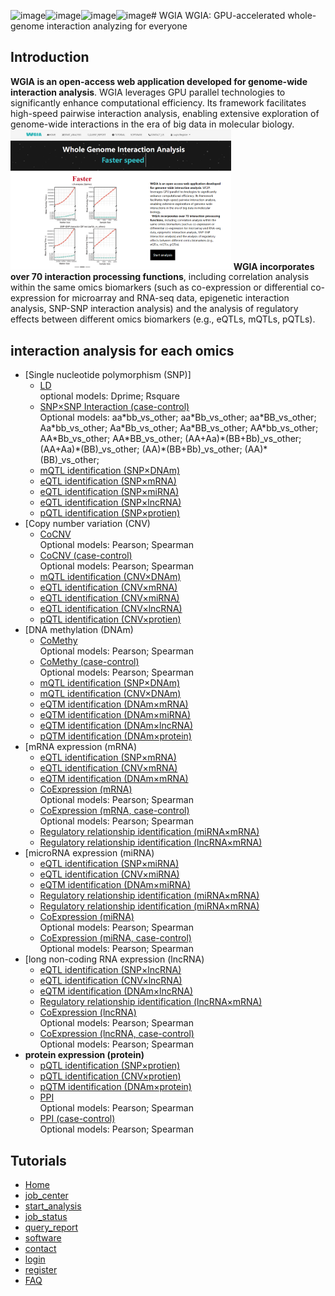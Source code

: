 ![image](https://github.com/user-attachments/assets/c8fbd540-09d3-4969-92d1-5cf10e43e9d0)![image](https://github.com/user-attachments/assets/118f7753-4765-48be-a235-2e916c7cc3b5)![image](https://github.com/user-attachments/assets/01ce2915-5509-42e1-b081-ce4b88138645)![image](https://github.com/user-attachments/assets/d79d857d-c741-44f8-900c-0d3ec03272a9)# WGIA
WGIA: GPU-accelerated whole-genome interaction analyzing for everyone

## Introduction
<strong>WGIA is an open-access web application developed for genome-wide interaction analysis</strong>. WGIA leverages GPU parallel technologies to significantly enhance computational efficiency. Its framework facilitates high-speed pairwise interaction analysis, enabling extensive exploration of genome-wide interactions in the era of big data in molecular biology.<br>
<img src="/dblogo/index/2.png" style="max-width: 70%; display: inline-block;" data-target="animated-image.originalImage">
<strong>WGIA incorporates over 70 interaction processing functions</strong>, including correlation analysis within the same omics biomarkers (such as co-expression or differential co-expression for microarray and RNA-seq data, epigenetic interaction analysis, SNP-SNP interaction analysis) and the analysis of regulatory effects between different omics biomarkers (e.g., eQTLs, mQTLs, pQTLs).

## interaction analysis for each omics
 - [Single nucleotide polymorphism (SNP)]
    - [LD](http://gpu.zjwm.cc/wgia/index.php/Index/job_center?AnalysisId=SNP_SNP_LD)
      <br>optional models: Dprime; Rsquare
    - [SNP×SNP Interaction (case-control)](http://gpu.zjwm.cc/wgia/index.php/Index/job_center?AnalysisId=SNP_SNP_Diff)
      <br>Optional models: aa\*bb_vs_other; aa\*Bb_vs_other; aa\*BB_vs_other; Aa\*bb_vs_other; Aa\*Bb_vs_other; Aa\*BB_vs_other; AA\*bb_vs_other; AA\*Bb_vs_other; AA\*BB_vs_other; (AA+Aa)\*(BB+Bb)_vs_other; (AA+Aa)\*(BB)_vs_other; (AA)\*(BB+Bb)_vs_other; (AA)\*(BB)_vs_other; 
    - [mQTL identification (SNP×DNAm)](http://gpu.zjwm.cc/wgia/index.php/Index/job_center?AnalysisId=SNP_DNAm)
    - [eQTL identification (SNP×mRNA)](http://gpu.zjwm.cc/wgia/index.php/Index/job_center?AnalysisId=SNP_mRNA)
    - [eQTL identification (SNP×miRNA)](http://gpu.zjwm.cc/wgia/index.php/Index/job_center?AnalysisId=SNP_microRNA)
    - [eQTL identification (SNP×lncRNA)](http://gpu.zjwm.cc/wgia/index.php/Index/job_center?AnalysisId=SNP_lncRNA)
    - [pQTL identification (SNP×protien)](http://gpu.zjwm.cc/wgia/index.php/Index/job_center?AnalysisId=SNP_Protein)
 - [Copy number variation (CNV)
    - [CoCNV](http://gpu.zjwm.cc/wgia/index.php/Index/job_center?AnalysisId=CNV_CNV_Cor)
    <br>Optional models: Pearson; Spearman
    - [CoCNV (case-control)](http://gpu.zjwm.cc/wgia/index.php/Index/job_center?AnalysisId=CNV_CNV_DiffCor)
    <br>Optional models: Pearson; Spearman
    - [mQTL identification (CNV×DNAm)](http://gpu.zjwm.cc/wgia/index.php/Index/job_center?AnalysisId=CNV_DNAm)
    - [eQTL identification (CNV×mRNA)](http://gpu.zjwm.cc/wgia/index.php/Index/job_center?AnalysisId=CNV_mRNA)
    - [eQTL identification (CNV×miRNA)](http://gpu.zjwm.cc/wgia/index.php/Index/job_center?AnalysisId=CNV_microRNA)
    - [eQTL identification (CNV×lncRNA)](http://gpu.zjwm.cc/wgia/index.php/Index/job_center?AnalysisId=CNV_lncRNA)
    - [pQTL identification (CNV×protien)](http://gpu.zjwm.cc/wgia/index.php/Index/job_center?AnalysisId=CNV_Protein)
 - [DNA methylation (DNAm)
    - [CoMethy](http://gpu.zjwm.cc/wgia/index.php/Index/job_center?AnalysisId=DNAm_DNAm_Cor)
    <br>Optional models: Pearson; Spearman
    - [CoMethy (case-control)](http://gpu.zjwm.cc/wgia/index.php/Index/job_center?AnalysisId=DNAm_DNAm_DiffCor)
    <br>Optional models: Pearson; Spearman
    - [mQTL identification (SNP×DNAm)](http://gpu.zjwm.cc/wgia/index.php/Index/job_center?AnalysisId=SNP_DNAm)
    - [mQTL identification (CNV×DNAm)](http://gpu.zjwm.cc/wgia/index.php/Index/job_center?AnalysisId=CNV_DNAm)
    - [eQTM identification (DNAm×mRNA)](http://gpu.zjwm.cc/wgia/index.php/Index/job_center?AnalysisId=DNAm_mRNA)
    - [eQTM identification (DNAm×miRNA)](http://gpu.zjwm.cc/wgia/index.php/Index/job_center?AnalysisId=DNAm_microRNA)
    - [eQTM identification (DNAm×lncRNA)](http://gpu.zjwm.cc/wgia/index.php/Index/job_center?AnalysisId=DNAm_lncRNA)
    - [pQTM identification (DNAm×protein)](http://gpu.zjwm.cc/wgia/index.php/Index/job_center?AnalysisId=DNAm_Protein)
 - [mRNA expression (mRNA)
    - [eQTL identification (SNP×mRNA)](http://gpu.zjwm.cc/wgia/index.php/Index/job_center?AnalysisId=SNP_mRNA)
    - [eQTL identification (CNV×mRNA)](http://gpu.zjwm.cc/wgia/index.php/Index/job_center?AnalysisId=CNV_mRNA)
    - [eQTM identification (DNAm×mRNA)](http://gpu.zjwm.cc/wgia/index.php/Index/job_center?AnalysisId=DNAm_mRNA)
    - [CoExpression (mRNA)](http://gpu.zjwm.cc/wgia/index.php/Index/job_center?AnalysisId=mRNA_mRNA_Cor)
    <br>Optional models: Pearson; Spearman 
    - [CoExpression (mRNA, case-control)](http://gpu.zjwm.cc/wgia/index.php/Index/job_center?AnalysisId=mRNA_mRNA_DiffCor)
    <br>Optional models: Pearson; Spearman 
    - [Regulatory relationship identification (miRNA×mRNA)](http://gpu.zjwm.cc/wgia/index.php/Index/job_center?AnalysisId=microRNA_mRNA)
    - [Regulatory relationship identification (lncRNA×mRNA)](http://gpu.zjwm.cc/wgia/index.php/Index/job_center?AnalysisId=lncRNA_mRNA)
 - [microRNA expression (miRNA)
    - [eQTL identification (SNP×miRNA)](http://gpu.zjwm.cc/wgia/index.php/Index/job_center?AnalysisId=SNP_microRNA)
    - [eQTL identification (CNV×miRNA)](http://gpu.zjwm.cc/wgia/index.php/Index/job_center?AnalysisId=CNV_microRNA)
    - [eQTM identification (DNAm×miRNA)](http://gpu.zjwm.cc/wgia/index.php/Index/job_center?AnalysisId=DNAm_microRNA)
    - [Regulatory relationship identification (miRNA×mRNA)](http://gpu.zjwm.cc/wgia/index.php/Index/job_center?AnalysisId=microRNA_mRNA)
    - [Regulatory relationship identification (miRNA×mRNA)](http://gpu.zjwm.cc/wgia/index.php/Index/job_center?AnalysisId=microRNA_mRNA)
    - [CoExpression (miRNA)](http://gpu.zjwm.cc/wgia/index.php/Index/job_center?AnalysisId=microRNA_microRNA_Cor)
    <br>Optional models: Pearson; Spearman 
    - [CoExpression (miRNA, case-control)](http://gpu.zjwm.cc/wgia/index.php/Index/job_center?AnalysisId=microRNA_microRNA_DiffCor)
    <br>Optional models: Pearson; Spearman 
 - [long non-coding RNA expression (lncRNA)
    - [eQTL identification (SNP×lncRNA)](http://gpu.zjwm.cc/wgia/index.php/Index/job_center?AnalysisId=SNP_lncRNA)
    - [eQTL identification (CNV×lncRNA)](http://gpu.zjwm.cc/wgia/index.php/Index/job_center?AnalysisId=CNV_lncRNA)
    - [eQTM identification (DNAm×lncRNA)](http://gpu.zjwm.cc/wgia/index.php/Index/job_center?AnalysisId=DNAm_lncRNA)
    - [Regulatory relationship identification (lncRNA×mRNA)](http://gpu.zjwm.cc/wgia/index.php/Index/job_center?AnalysisId=lncRNA_mRNA)
    - [CoExpression (lncRNA)](http://gpu.zjwm.cc/wgia/index.php/Index/job_center?AnalysisId=lncRNA_lncRNA_Cor)
    <br>Optional models: Pearson; Spearman 
    - [CoExpression (lncRNA, case-control)](http://gpu.zjwm.cc/wgia/index.php/Index/job_center?AnalysisId=lncRNA_lncRNA_DiffCor)
    <br>Optional models: Pearson; Spearman 
 - <b>protein expression (protein)</b>
    - [pQTL identification (SNP×protien)](http://gpu.zjwm.cc/wgia/index.php/Index/job_center?AnalysisId=SNP_Protein)
    - [pQTL identification (CNV×protien)](http://gpu.zjwm.cc/wgia/index.php/Index/job_center?AnalysisId=CNV_Protein)
    - [pQTM identification (DNAm×protein)](http://gpu.zjwm.cc/wgia/index.php/Index/job_center?AnalysisId=DNAm_Protein)
    - [PPI](http://gpu.zjwm.cc/wgia/index.php/Index/job_center?AnalysisId=Protein_Protein_Cor)
    <br>Optional models: Pearson; Spearman 
    - [PPI (case-control)](http://gpu.zjwm.cc/wgia/index.php/Index/job_center?AnalysisId=Protein_Protein_DiffCor)
    <br>Optional models: Pearson; Spearman 

## Tutorials
- [Home](http://gpu.zjwm.cc/wgia/index.php/Index/tutorial#tab2)
- [job_center](http://gpu.zjwm.cc/wgia/index.php/Index/tutorial#tab3)
- [start_analysis](http://gpu.zjwm.cc/wgia/index.php/Index/tutorial#tab4)
- [job_status](http://gpu.zjwm.cc/wgia/index.php/Index/tutorial#tab5)
- [query_report](http://gpu.zjwm.cc/wgia/index.php/Index/tutorial#tab6)
- [software](http://gpu.zjwm.cc/wgia/index.php/Index/tutorial#tab7)
- [contact](http://gpu.zjwm.cc/wgia/index.php/Index/tutorial#tab8)
- [login](http://gpu.zjwm.cc/wgia/index.php/Index/tutorial#tab9)
- [register](http://gpu.zjwm.cc/wgia/index.php/Index/tutorial#tab10)
- [FAQ](http://gpu.zjwm.cc/wgia/index.php/Index/tutorial#tab5)

